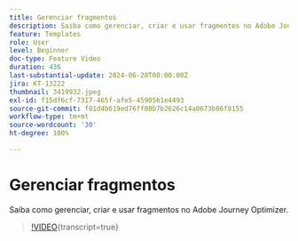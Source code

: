 ```yaml
---
title: Gerenciar fragmentos
description: Saiba como gerenciar, criar e usar fragmentos no Adobe Journey Optimizer.
feature: Templates
role: User
level: Beginner
doc-type: Feature Video
duration: 436
last-substantial-update: 2024-06-28T00:00:00Z
jira: KT-13222
thumbnail: 3419932.jpeg
exl-id: f15df6cf-7317-465f-afe5-4590561e4493
source-git-commit: f01d4b619ed76ff08b7b2626c14a0673b06f8155
workflow-type: tm+mt
source-wordcount: '30'
ht-degree: 100%

---
```


# Gerenciar fragmentos

Saiba como gerenciar, criar e usar fragmentos no Adobe Journey Optimizer.

>[!VIDEO](https://video.tv.adobe.com/v/3419932/?learn=on){transcript=true}
